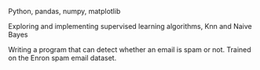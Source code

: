 Python, pandas, numpy, matplotlib

Exploring and implementing supervised learning algorithms, Knn and Naive Bayes

Writing a program that can detect whether an email is spam or not. Trained on the Enron spam email dataset.
